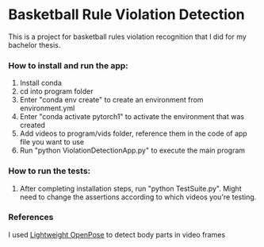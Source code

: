 # Basketball Rule Violation Detection

This is a project for basketball rules violation recognition that I did for my bachelor thesis. 

### How to install and run the app: ###

1) Install conda
2) cd into program folder 
3) Enter "conda env create" to create an environment from environment.yml
4) Enter "conda activate pytorch1" to activate the environment that was created
5) Add videos to program/vids folder, reference them in the code of app file you want to use
6) Run "python ViolationDetectionApp.py" to execute the main program


### How to run the tests: ###
1) After completing installation steps, run "python TestSuite.py". Might need to change the assertions according to which videos you're testing.

### References ###

I used [Lightweight OpenPose](https://github.com/Daniil-Osokin/lightweight-human-pose-estimation.pytorch) to detect body parts in video frames
